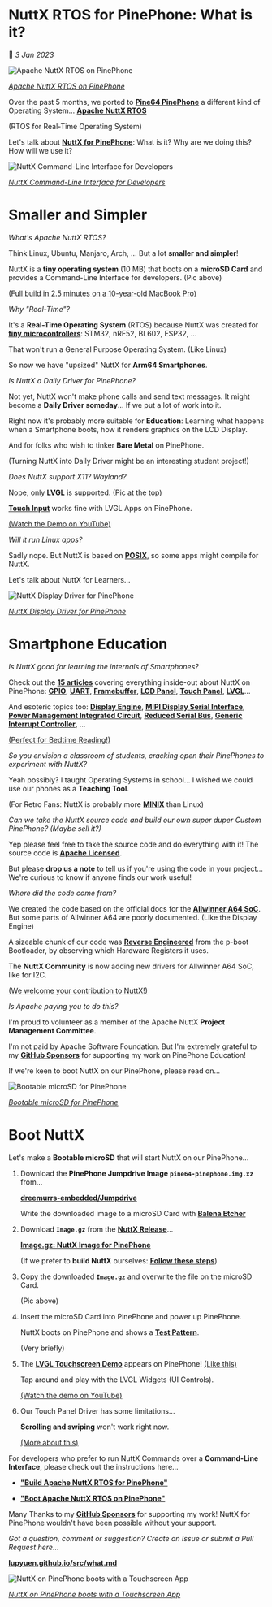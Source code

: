 # NuttX RTOS for PinePhone: What is it?

📝 _3 Jan 2023_

![Apache NuttX RTOS on PinePhone](https://lupyuen.github.io/images/what-title.jpg)

[_Apache NuttX RTOS on PinePhone_](https://www.youtube.com/watch?v=JQTh3VTTTkc)

Over the past 5 months, we ported to [__Pine64 PinePhone__](https://wiki.pine64.org/index.php/PinePhone) a different kind of Operating System... [__Apache NuttX RTOS__](https://nuttx.apache.org/docs/latest/)

(RTOS for Real-Time Operating System)

Let's talk about [__NuttX for PinePhone__](https://nuttx.apache.org/docs/latest/platforms/arm/a64/boards/pinephone/index.html): What is it? Why are we doing this? How will we use it?

![NuttX Command-Line Interface for Developers](https://lupyuen.github.io/images/fb-run.png)

[_NuttX Command-Line Interface for Developers_](https://gist.github.com/lupyuen/5029b5d1195c4ee6a7c74f24897ceecd)

# Smaller and Simpler

_What's Apache NuttX RTOS?_

Think Linux, Ubuntu, Manjaro, Arch, ... But a lot __smaller and simpler__!

NuttX is a __tiny operating system__ (10 MB) that boots on a __microSD Card__ and provides a Command-Line Interface for developers. (Pic above)

[(Full build in 2.5 minutes on a 10-year-old MacBook Pro)](https://gist.github.com/lupyuen/7ce5f5abedba365cb70b59e39e081cdc)

_Why "Real-Time"?_

It's a __Real-Time Operating System__ (RTOS) because NuttX was created for [__tiny microcontrollers__](https://nuttx.apache.org/docs/latest/platforms/index.html): STM32, nRF52, BL602, ESP32, ...

That won't run a General Purpose Operating System. (Like Linux)

So now we have "upsized" NuttX for __Arm64 Smartphones__.

_Is NuttX a Daily Driver for PinePhone?_

Not yet, NuttX won't make phone calls and send text messages. It might become a __Daily Driver someday__... If we put a lot of work into it.

Right now it's probably more suitable for __Education__: Learning what happens when a Smartphone boots, how it renders graphics on the LCD Display.

And for folks who wish to tinker __Bare Metal__ on PinePhone.

(Turning NuttX into Daily Driver might be an interesting student project!)

_Does NuttX support X11? Wayland?_

Nope, only [__LVGL__](https://lupyuen.github.io/articles/lvgl2) is supported. (Pic at the top)

[__Touch Input__](https://lupyuen.github.io/articles/touch2) works fine with LVGL Apps on PinePhone.

[(Watch the Demo on YouTube)](https://www.youtube.com/watch?v=JQTh3VTTTkc)

_Will it run Linux apps?_

Sadly nope. But NuttX is based on [__POSIX__](https://nuttx.apache.org/docs/latest/introduction/inviolables.html#strict-posix-compliance), so some apps might compile for NuttX.

Let's talk about NuttX for Learners...

![NuttX Display Driver for PinePhone](https://lupyuen.github.io/images/dsi3-steps.jpg)

[_NuttX Display Driver for PinePhone_](https://lupyuen.github.io/articles/dsi3#complete-display-driver-for-pinephone)

# Smartphone Education

_Is NuttX good for learning the internals of Smartphones?_

Check out the [__15 articles__](https://github.com/lupyuen/pinephone-nuttx#apache-nuttx-rtos-for-pinephone) covering everything inside-out about NuttX on PinePhone: [__GPIO__](https://lupyuen.github.io/articles/pio), [__UART__](https://lupyuen.github.io/articles/serial), [__Framebuffer__](https://lupyuen.github.io/articles/fb), [__LCD Panel__](https://lupyuen.github.io/articles/lcd), [__Touch Panel__](https://lupyuen.github.io/articles/touch2), [__LVGL__](https://lupyuen.github.io/articles/lvgl2)...

And esoteric topics too: [__Display Engine__](https://lupyuen.github.io/articles/de3), [__MIPI Display Serial Interface__](https://lupyuen.github.io/articles/dsi3), [__Power Management Integrated Circuit__](https://lupyuen.github.io/articles/lcd#power-on-lcd-panel), [__Reduced Serial Bus__](https://lupyuen.github.io/articles/lcd#power-on-lcd-panel), [__Generic Interrupt Controller__](https://lupyuen.github.io/articles/interrupt), ...

[(Perfect for Bedtime Reading!)](https://github.com/lupyuen/pinephone-nuttx#apache-nuttx-rtos-for-pinephone)

_So you envision a classroom of students, cracking open their PinePhones to experiment with NuttX?_

Yeah possibly? I taught Operating Systems in school... I wished we could use our phones as a __Teaching Tool__.

(For Retro Fans: NuttX is probably more [__MINIX__](https://www.minix3.org/) than Linux)

_Can we take the NuttX source code and build our own super duper Custom PinePhone? (Maybe sell it?)_

Yep please feel free to take the source code and do everything with it! The source code is [__Apache Licensed__](https://github.com/apache/nuttx/blob/master/LICENSE).

But please __drop us a note__ to tell us if you're using the code in your project...  We're curious to know if anyone finds our work useful!

_Where did the code come from?_

We created the code based on the official docs for the [__Allwinner A64 SoC__](https://linux-sunxi.org/A64). But some parts of Allwinner A64 are poorly documented. (Like the Display Engine)

A sizeable chunk of our code was [__Reverse Engineered__](https://lupyuen.github.io/articles/de#appendix-initialising-the-allwinner-a64-display-engine) from the p-boot Bootloader, by observing which Hardware Registers it uses.

The __NuttX Community__ is now adding new drivers for Allwinner A64 SoC, like for I2C.

[(We welcome your contribution to NuttX!)](https://lupyuen.github.io/articles/pr)

_Is Apache paying you to do this?_

I'm proud to volunteer as a member of the Apache NuttX __Project Management Committee__.

I'm not paid by Apache Software Foundation. But I'm extremely grateful to my [__GitHub Sponsors__](https://github.com/sponsors/lupyuen) for supporting my work on PinePhone Education!

If we're keen to boot NuttX on our PinePhone, please read on...

![Bootable microSD for PinePhone](https://lupyuen.github.io/images/arm-jumpdrive.png)

[_Bootable microSD for PinePhone_](https://lupyuen.github.io/articles/lvgl2#appendix-boot-apache-nuttx-rtos-on-pinephone)

# Boot NuttX

Let's make a __Bootable microSD__ that will start NuttX on our PinePhone...

1.  Download the __PinePhone Jumpdrive Image `pine64-pinephone.img.xz`__ from...

    [__dreemurrs-embedded/Jumpdrive__](https://github.com/dreemurrs-embedded/Jumpdrive/releases)

    Write the downloaded image to a microSD Card with
[__Balena Etcher__](https://www.balena.io/etcher/)

1.  Download __`Image.gz`__ from the [__NuttX Release__](https://github.com/lupyuen2/wip-pinephone-nuttx/releases/tag/nuttx-12.0.0)...

    [__Image.gz: NuttX Image for PinePhone__](https://github.com/lupyuen2/wip-pinephone-nuttx/releases/download/nuttx-12.0.0/Image.gz)

    (If we prefer to __build NuttX__ ourselves: [__Follow these steps__](https://lupyuen.github.io/articles/lvgl2#appendix-build-apache-nuttx-rtos-for-pinephone))

1.  Copy the downloaded __`Image.gz`__ and overwrite the file on the microSD Card.

    (Pic above)

1.  Insert the microSD Card into PinePhone and power up PinePhone.

    NuttX boots on PinePhone and shows a [__Test Pattern__](https://lupyuen.github.io/images/dsi3-title.jpg).

    (Very briefly)

1.  The [__LVGL Touchscreen Demo__](https://lupyuen.github.io/images/lvgl2-title.jpg) appears on PinePhone! [(Like this)](https://lupyuen.github.io/images/lvgl2-title.jpg)

    Tap around and play with the LVGL Widgets (UI Controls).

    [(Watch the demo on YouTube)](https://www.youtube.com/watch?v=JQTh3VTTTkc)

1.  Our Touch Panel Driver has some limitations...

    __Scrolling and swiping__ won't work right now.

    [(More about this)](https://lupyuen.github.io/articles/touch2#driver-limitations)

For developers who prefer to run NuttX Commands over a __Command-Line Interface__, please check out the instructions here...

-   [__"Build Apache NuttX RTOS for PinePhone"__](https://lupyuen.github.io/articles/lvgl2#appendix-build-apache-nuttx-rtos-for-pinephone)

-   [__"Boot Apache NuttX RTOS on PinePhone"__](https://lupyuen.github.io/articles/lvgl2#appendix-boot-apache-nuttx-rtos-on-pinephone)

Many Thanks to my [__GitHub Sponsors__](https://github.com/sponsors/lupyuen) for supporting my work! NuttX for PinePhone wouldn't have been possible without your support.

_Got a question, comment or suggestion? Create an Issue or submit a Pull Request here..._

[__lupyuen.github.io/src/what.md__](https://github.com/lupyuen/lupyuen.github.io/blob/master/src/what.md)

![NuttX on PinePhone boots with a Touchscreen App](https://lupyuen.github.io/images/lvgl2-title.jpg)

[_NuttX on PinePhone boots with a Touchscreen App_](https://lupyuen.github.io/articles/lvgl2)
